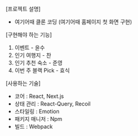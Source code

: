 [프로젝트 설명]

- 여기어때 클론 코딩 (여기어때 홈페이지 첫 화면 구현)

[구현해야 하는 기능]

1. 이벤트 - 윤수
2. 인기 여행지 - 찬
3. 인기 추천 숙소 - 준영
4. 이번 주 블랙 Pick - 효식

[사용하는 기술]

- 코어 : React, Next.js
- 상태 관리 : React-Query, Recoil
- 스타일링 : Emotion
- 패키지 매니저 : Npm
- 빌드 : Webpack
